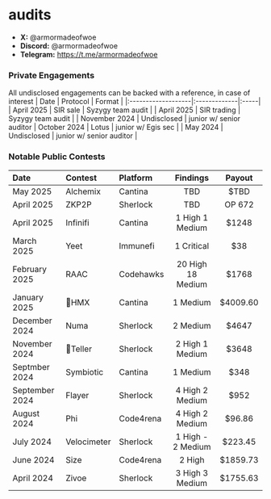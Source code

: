 # audits

- **X:** @armormadeofwoe
- **Discord:** @armormadeofwoe
- **Telegram:** https://t.me/armormadeofwoe


### Private Engagements
All undisclosed engagements can be backed with a reference, in case of interest
| Date             | Protocol    | Format |
|:-------------------|:-------------|:-----|
| April 2025  | SIR sale  | Syzygy team audit |
| April 2025 | SIR trading | Syzygy team audit |
| November 2024 | Undisclosed | junior w/ senior auditor
| October 2024 | Lotus | junior w/ Egis sec |
| May 2024 | Undisclosed | junior w/ senior auditor |


### Notable Public Contests
| Date             | Contest                                                                       | Platform                                                                                 | Findings | Payout |
|:-------------------|:------------------------------------------------------------------------------|:--------------------------------------------------------------------------------------------|:-------:|:-------:|
|May 2025  | Alchemix | Cantina | TBD |$TBD |
|April 2025  | ZKP2P | Sherlock | TBD |OP 672 |
|April 2025  | Infinifi | Cantina | 1 High 1 Medium |$1248 |
|March 2025  | Yeet | Immunefi | 1 Critical |$38 |
|February 2025  | RAAC | Codehawks | 20 High 18 Medium| $1768|
|January 2025  | 🥉HMX  | Cantina | 1 Medium  | $4009.60 |
|December 2024  | Numa | Sherlock | 2 Medium  | $4647 |
|November 2024  | 🥈Teller | Sherlock | 2 High 1 Medium  | $3648| 
|Septmber 2024  | Symbiotic | Cantina | 1 Medium  | $348|
|September 2024  | Flayer | Sherlock | 4 High 2 Medium | $952|
|August 2024  | Phi | Code4rena | 4 High 2 Medium | $96.86|
|July 2024  | Velocimeter | Sherlock | 1 High - 2 Medium  | $223.45|
|June 2024  | Size | Code4rena | 2 High  | $1859.73|
|April 2024  | Zivoe | Sherlock | 3 High 3 Medium | $1755.63|

